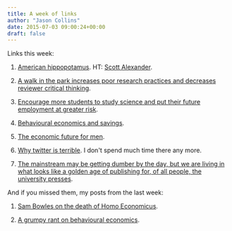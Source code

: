 ```yaml
---
title: A week of links
author: "Jason Collins"
date: 2015-07-03 09:00:24+00:00
draft: false
---
```


Links this week:
	
  1. [American hippopotamus](https://read.atavist.com/american-hippopotamus). HT: [Scott Alexander](https://twitter.com/slatestarcodex).

	
  2. [A walk in the park increases poor research practices and decreases reviewer critical thinking](http://neuroconscience.com/2015/06/30/a-walk-in-the-park-increases-poor-research-practices-and-decreases-reviewer-critical-thinking/).

	
  3. [Encourage more students to study science and put their future employment at greater risk](http://grattan.edu.au/news/stem-the-wasteful-write-offs/).

	
  4. [Behavioural economics and savings](http://timharford.com/2015/06/the-psychology-of-saving/).

	
  5. [The economic future for men](http://marginalrevolution.com/marginalrevolution/2015/06/is-there-economic-hope-for-men.html).

	
  6. [Why twitter is terrible](http://theweek.com/articles/562716/why-twitter-terrible). I don't spend much time there any more.

	
  7. [The mainstream may be getting dumber by the day, but we are living in what looks like a golden age of publishing for, of all people, the university presses](http://www.theguardian.com/books/2015/jun/26/is-there-a-crisis-in-high-calibre-non-fiction-publishing-sam-leith).

And if you missed them, my posts from the last week:

  1. [Sam Bowles on the death of Homo Economicus](https://www.jasoncollins.blog/sam-bowles-on-the-death-of-homo-economicus/).

	
  2. [A grumpy rant on behavioural economics](https://www.jasoncollins.blog/a-grumpy-take-on-behavioural-economics/).


